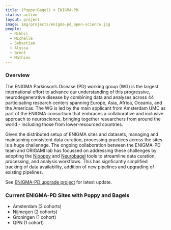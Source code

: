 ```yaml
---
title: (Poppy+Bagel) x ENIGMA-PD
status: active
layout: project
image: img/projects/enigma-pd_open-science.jpg
people:
  - Nikhil
  - Michelle
  - Sebastian
  - Alyssa
  - Brent
  - Mathieu
---
```


### Overview

The ENIGMA Parkinson’s Disease (PD) working group (WG) is the largest international effort to advance our understanding of this progressive, neurodegenerative disease by combining data and analyses across 44 participating research centers spanning Europe, Asia, Africa, Oceania, and the Americas. The WG is led by the main applicant from Amsterdam UMC as part of the ENIGMA consortium that embraces a collaborative and inclusive approach to neuroscience, bringing together researchers from around the world - including those from lower-resourced countries. 

Given the distributed setup of ENIGMA sites and datasets, managing and maintaining consistent data curation, processing practices across the sites is a huge challennge. The ongoing collaboration between the ENIGMA-PD team and ORIGAMI lab has focussed on addressing these challenges by adopting the [Nipoppy](https://nipoppy.readthedocs.io/en/latest/) and [Neurobagel](https://neurobagel.org/) tools to streamline data curation, processing, and analysis workflows. This has signficantly simplified tracking of data availability, addition of new pipelines and upgrading of existing pipelines. 

See [ENIGMA-PD upgrade project](https://github.com/ENIGMA-PD/FS7/tree/main?tab=readme-ov-file#running-freesurfer-7) for latest update. 


### Current ENIGMA-PD Sites with Poppy and Bagels

- Amsterdam (3 cohorts)
- Nijmegen (2 cohorts)
- Groningen (1 cohort)
- QPN (1 cohort)
